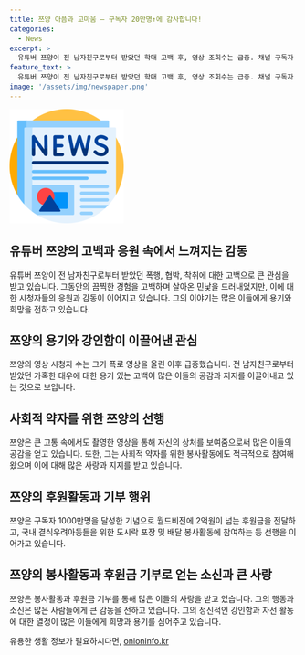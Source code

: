 ```yaml
---
title: 쯔양 아픔과 고마움 – 구독자 20만명↑에 감사합니다!
categories:
  - News
excerpt: >
  유튜버 쯔양이 전 남자친구로부터 받았던 학대 고백 후, 영상 조회수는 급증. 채널 구독자 1030만명을 돌파하며 지지 받고 있음. 현재는 원생들을 위한 봉사활동을 이어가며 선행에도 참여 중. 이에 대한 국민적 관심이 높아지고 있음.
feature_text: >
  유튜버 쯔양이 전 남자친구로부터 받았던 학대 고백 후, 영상 조회수는 급증. 채널 구독자 1030만명을 돌파하며 지지 받고 있음. 현재는 원생들을 위한 봉사활동을 이어가며 선행에도 참여 중. 이에 대한 국민적 관심이 높아지고 있음.
image: '/assets/img/newspaper.png'
---
```


<p><img src="/assets/img/newspaper.png" alt="kimp 속보" /></p>

<h2 data-ke-size="size26">유튜버 쯔양의 고백과 응원 속에서 느껴지는 감동</h2>

<p>유튜버 쯔양이 전 남자친구로부터 받았던 폭행, 협박, 착취에 대한 고백으로 큰 관심을 받고 있습니다. 그동안의 끔찍한 경험을 고백하며 살아온 민낯을 드러내었지만, 이에 대한 시청자들의 응원과 감동이 이어지고 있습니다. 그의 이야기는 많은 이들에게 용기와 희망을 전하고 있습니다.</p>

<p data-ke-size="size16"></p>

<h2 data-ke-size="size26">쯔양의 용기와 강인함이 이끌어낸 관심</h2>

<p>쯔양의 영상 시청자 수는 그가 폭로 영상을 올린 이후 급증했습니다. 전 남자친구로부터 받았던 가혹한 대우에 대한 용기 있는 고백이 많은 이들의 공감과 지지를 이끌어내고 있는 것으로 보입니다.</p>

<p data-ke-size="size16"></p>

<h2 data-ke-size="size26">사회적 약자를 위한 쯔양의 선행</h2>

<p>쯔양은 큰 고통 속에서도 촬영한 영상을 통해 자신의 상처를 보여줌으로써 많은 이들의 공감을 얻고 있습니다. 또한, 그는 사회적 약자를 위한 봉사활동에도 적극적으로 참여해왔으며 이에 대해 많은 사랑과 지지를 받고 있습니다.</p>

<p data-ke-size="size16"></p>

<h2 data-ke-size="size26">쯔양의 후원활동과 기부 행위</h2>

<p>쯔양은 구독자 1000만명을 달성한 기념으로 월드비전에 2억원이 넘는 후원금을 전달하고, 국내 결식우려아동들을 위한 도시락 포장 및 배달 봉사활동에 참여하는 등 선행을 이어가고 있습니다.</p>

<p data-ke-size="size16"></p>

<h2 data-ke-size="size26">쯔양의 봉사활동과 후원금 기부로 얻는 소신과 큰 사랑</h2>

<p>쯔양은 봉사활동과 후원금 기부를 통해 많은 이들의 사랑을 받고 있습니다. 그의 행동과 소신은 많은 사람들에게 큰 감동을 전하고 있습니다. 그의 정신적인 강인함과 자선 활동에 대한 열정이 많은 이들에게 희망과 용기를 심어주고 있습니다.</p>

<p data-ke-size="size16"></p>
유용한 생활 정보가 필요하시다면, <a href="https://onioninfo.kr" rel="dofollow">onioninfo.kr</a>


